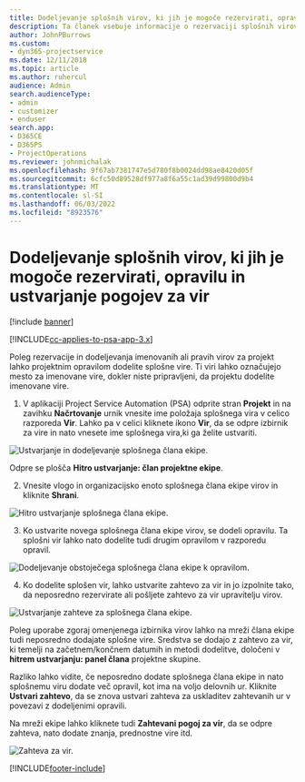 ```yaml
---
title: Dodeljevanje splošnih virov, ki jih je mogoče rezervirati, opravilu in projektni ekipi
description: Ta članek vsebuje informacije o rezervaciji splošnih virov za naloge in projektne skupine.
author: JohnPBurrows
ms.custom:
- dyn365-projectservice
ms.date: 12/11/2018
ms.topic: article
ms.author: ruhercul
audience: Admin
search.audienceType:
- admin
- customizer
- enduser
search.app:
- D365CE
- D365PS
- ProjectOperations
ms.reviewer: johnmichalak
ms.openlocfilehash: 9f67ab7381747e5d780f8b0024dd98ae8420d05f
ms.sourcegitcommit: 6cfc50d89528df977a8f6a55c1ad39d99800d9b4
ms.translationtype: MT
ms.contentlocale: sl-SI
ms.lasthandoff: 06/03/2022
ms.locfileid: "8923576"
---
```

# <a name="assign-generic-bookable-resources-to-a-task-and-generate-resource-requirements"></a>Dodeljevanje splošnih virov, ki jih je mogoče rezervirati, opravilu in ustvarjanje pogojev za vir 

[!include [banner](../includes/psa-now-project-operations.md)]

[!INCLUDE[cc-applies-to-psa-app-3.x](../includes/cc-applies-to-psa-app-3x.md)]

Poleg rezervacije in dodeljevanja imenovanih ali pravih virov za projekt lahko projektnim opravilom dodelite splošne vire. Ti viri lahko označujejo mesto za imenovane vire, dokler niste pripravljeni, da projektu dodelite imenovane vire. 

1. V aplikaciji Project Service Automation (PSA) odprite stran **Projekt** in na zavihku **Načrtovanje** urnik vnesite ime položaja splošnega vira v celico razporeda **Vir**. Lahko pa v celici kliknete ikono **Vir**, da se odpre izbirnik za vire in nato vnesete ime splošnega vira,ki ga želite ustvariti.

![Ustvarjanje in dodeljevanje splošnega člana ekipe.](media/RM-how-to-9.png)

Odpre se plošča **Hitro ustvarjanje: član projektne ekipe**. 

2. Vnesite vlogo in organizacijsko enoto splošnega člana ekipe virov in kliknite **Shrani**.

![Hitro ustvarjanje splošnega člana ekipe.](media/RM-how-to-10.png)

3. Ko ustvarite novega splošnega člana ekipe virov, se dodeli opravilu. Ta splošni vir lahko nato dodelite tudi drugim opravilom v razporedu opravil.

![Dodeljevanje obstoječega splošnega člana ekipe k opravilom.](media/RM-how-to-11.png)

4. Ko dodelite splošen vir, lahko ustvarite zahtevo za vir in jo izpolnite tako, da neposredno rezervirate ali pošljete zahtevo za vir upravitelju virov.

![Ustvarjanje zahteve za splošnega člana ekipe.](media/RM-how-to-12.png)

Poleg uporabe zgoraj omenjenega izbirnika virov lahko na mreži člana ekipe tudi neposredno dodajate splošne vire. Sredstva se dodajo z zahtevo za vir, ki temelji na začetnem/končnem datumih in metodi dodelitve, določeni v **hitrem ustvarjanju: panel člana** projektne skupine.

Razliko lahko vidite, če neposredno dodate splošnega člana ekipe in nato splošnemu viru dodate več opravil, kot ima na voljo delovnih ur. Kliknite **Ustvari zahtevo**, da se znova ustvari zahteva za uskladitev zahtevanih ur v povezavi z dodeljenimi opravili.

Na mreži ekipe lahko kliknete tudi **Zahtevani pogoj za vir**, da se odpre zahteva, nato dodate znanja, prednostne vire itd.

![Zahteva za vir.](media/RM-how-to-13.png)



[!INCLUDE[footer-include](../includes/footer-banner.md)]
